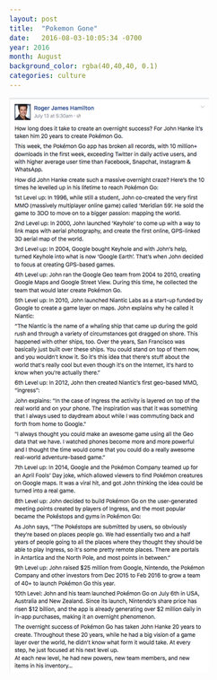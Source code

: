 ```yaml
---
layout: post
title:  "Pokemon Gone"
date:   2016-08-03-10:05:34 -0700
year: 2016
month: August
background_color: rgba(40,40,40, 0.1)
categories: culture
---
```



![Pokemon Go commentary from Facebook](/images/blogpics/q2zzr71.jpg)